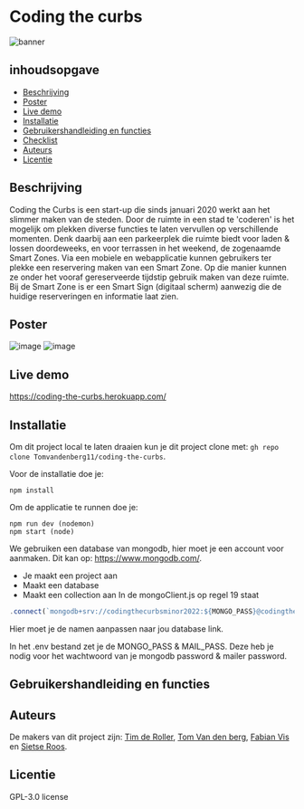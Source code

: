 # Coding the curbs
![banner](https://user-images.githubusercontent.com/43068118/172828732-dd1d47bf-6812-4ca0-b564-d7a706adf77e.png)



## inhoudsopgave
* [Beschrijving](#beschrijving)
* [Poster](#poster)
* [Live demo](#live-demo)
* [Installatie](#installatie)
* [Gebruikershandleiding en functies](#gebruikershandleiding-en-functies)
* [Checklist](#checklist)
* [Auteurs](#auteurs)
* [Licentie](#licentie)


## Beschrijving
Coding the Curbs is een start-up die sinds januari 2020 werkt aan het slimmer maken van de steden. Door de ruimte in een stad te 'coderen' is het mogelijk om plekken diverse functies te laten vervullen op verschillende momenten. Denk daarbij aan een parkeerplek die ruimte biedt voor laden & lossen doordeweeks, en voor terrassen in het weekend, de zogenaamde Smart Zones. Via een mobiele en webapplicatie kunnen gebruikers ter plekke een reservering maken van een Smart Zone. Op die manier kunnen ze onder het vooraf gereserveerde tijdstip gebruik maken van deze ruimte. Bij de Smart Zone is er een Smart Sign (digitaal scherm) aanwezig die de huidige reserveringen en informatie laat zien.


## Poster
![image](https://user-images.githubusercontent.com/30145681/175009279-108f1ca3-005b-4711-8eaa-86f40af691dd.png) ![image](https://user-images.githubusercontent.com/30145681/175009334-da2614a5-fcf1-4964-921f-d48927fc71ad.png)


## Live demo
https://coding-the-curbs.herokuapp.com/

## Installatie
Om dit project local te laten draaien kun je dit project clone met: `gh repo clone Tomvandenberg11/coding-the-curbs`.

Voor de installatie doe je:
``` terminal 
npm install
```

Om de applicatie te runnen doe je:
``` terminal
npm run dev (nodemon)
npm start (node)
```

We gebruiken een database van mongodb, hier moet je een account voor aanmaken. Dit kan op: https://www.mongodb.com/. 
- Je maakt een project aan
- Maakt een database
- Maakt een collection aan
In de mongoClient.js op regel 19 staat
``` js 
.connect(`mongodb+srv://codingthecurbsminor2022:${MONGO_PASS}@codingthecurbs.ln7wtad.mongodb.net/?retryWrites=true&w=majority` 
```
Hier moet je de namen aanpassen naar jou database link.

In het .env bestand zet je de MONGO_PASS & MAIL_PASS. Deze heb je nodig voor het wachtwoord van je mongodb password & mailer password.

## Gebruikershandleiding en functies

## Auteurs 
De makers van dit project zijn: [Tim de Roller](https://github.com/maggness), [Tom Van den berg](https://github.com/Tomvandenberg11), [Fabian Vis](https://github.com/fabian-vis) en  [Sietse Roos](https://github.com/sietse333).


## Licentie
GPL-3.0 license
